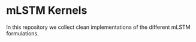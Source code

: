 # mLSTM Kernels

In this repository we collect clean implementations of the different mLSTM formulations.

